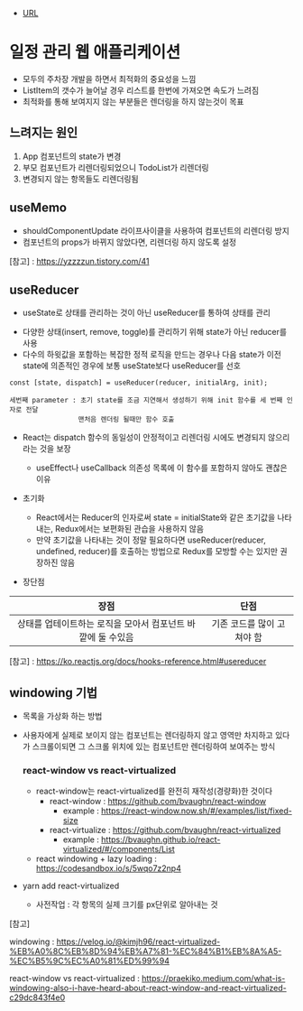 * [URL](http://dkdlel.github.io/Todos/)

# 일정 관리 웹 애플리케이션
* 모두의 주차장 개발을 하면서 최적화의 중요성을 느낌
* ListItem의 갯수가 늘어날 경우 리스트를 한번에 가져오면 속도가 느려짐
* 최적화를 통해 보여지지 않는 부분들은 렌더링을 하지 않는것이 목표

## 느려지는 원인
1. App 컴포넌트의 state가 변경
2. 부모 컴포넌트가 리렌더링되었으니 TodoList가 리렌더링
3. 변경되지 않는 항목들도 리렌더링됨

## useMemo
* shouldComponentUpdate 라이프사이클을 사용하여 컴포넌트의 리렌더링 방지
* 컴포넌트의 props가 바뀌지 않았다면, 리렌더링 하지 않도록 설정

[참고] : https://yzzzzun.tistory.com/41

## useReducer
* useState로 상태를 관리하는 것이 아닌 useReducer를 통하여 상태를 관리
 - 다양한 상태(insert, remove, toggle)를 관리하기 위해 state가 아닌 reducer를 사용
 - 다수의 하윗값을 포함하는 복잡한 정적 로직을 만드는 경우나 다음 state가 이전 state에 의존적인 경우에 보통 useState보다 useReducer를 선호
```
const [state, dispatch] = useReducer(reducer, initialArg, init);

세번째 parameter : 초기 state를 조금 지연해서 생성하기 위해 init 함수를 세 번째 인자로 전달
                 맨처음 렌더링 될때만 함수 호출
```
* React는 dispatch 함수의 동일성이 안정적이고 리렌더링 시에도 변경되지 않으리라는 것을 보장
    - useEffect나 useCallback 의존성 목록에 이 함수를 포함하지 않아도 괜찮은 이유

* 초기화
    - React에서는 Reducer의 인자로써 state = initialState와 같은 초기값을 나타내는, Redux에서는 보편화된 관습을 사용하지 않음
    - 만약 초기값을 나타내는 것이 정말 필요하다면 useReducer(reducer, undefined, reducer)를 호출하는 방법으로 Redux를 모방할 수는 있지만 권장하진 않음

* 장단점

|장점|단점|
|:---:|:---:|
|상태를 업테이트하는 로직을 모아서 컴포넌트 바깥에 둘 수있음|기존 코드를 많이 고쳐야 함|

[참고] : https://ko.reactjs.org/docs/hooks-reference.html#usereducer

## windowing 기법
* 목록을 가상화 하는 방법
* 사용자에게 실제로 보이지 않는 컴포넌트는 렌더링하지 않고 영역만 차지하고 있다가 스크롤이되면 그 스크롤 위치에 있는 컴포넌트만 렌더링하여 보여주는 방식

    ### react-window vs react-virtualized
    * react-window는 react-virtualized를 완전히 재작성(경량화)한 것이다
        - react-window : https://github.com/bvaughn/react-window
            + example : https://react-window.now.sh/#/examples/list/fixed-size
        - react-virtualize : https://github.com/bvaughn/react-virtualized
            + example : https://bvaughn.github.io/react-virtualized/#/components/List
    * react windowing + lazy loading : https://codesandbox.io/s/5wqo7z2np4

* yarn add react-virtualized
    - 사전작업 : 각 항목의 실제 크기를 px단위로 알아내는 것

[참고]

windowing : https://velog.io/@kimjh96/react-virtualized-%EB%A0%8C%EB%8D%94%EB%A7%81-%EC%84%B1%EB%8A%A5-%EC%B5%9C%EC%A0%81%ED%99%94

react-window vs react-virtualized : https://praekiko.medium.com/what-is-windowing-also-i-have-heard-about-react-window-and-react-virtualized-c29dc843f4e0
